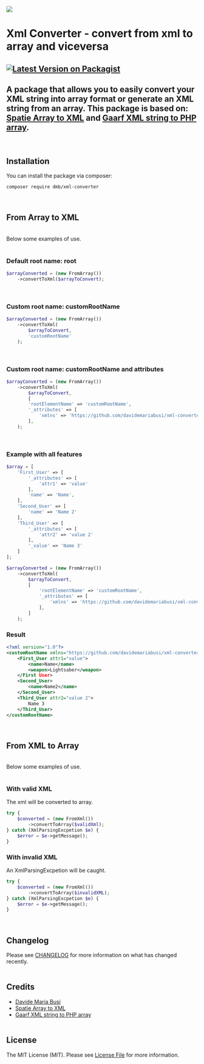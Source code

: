 
[<img src="https://github-ads.s3.eu-central-1.amazonaws.com/support-ukraine.svg?t=1" />](https://supportukrainenow.org)

# Xml Converter - convert from xml to array and viceversa
[![Latest Version on Packagist](https://img.shields.io/packagist/v/dmb/xml-converter.svg?style=flat-square)](https://packagist.org/packages/dmb/xml-converter)
---
A package that allows you to easily convert your XML string into array format or generate an XML string from an array. This package is based on: [Spatie Array to XML](https://github.com/spatie/array-to-xml) and [Gaarf XML string to PHP array](https://github.com/gaarf/XML-string-to-PHP-array).
---
<br>

## Installation

You can install the package via composer:

```bash
composer require dmb/xml-converter
```
<br>

## From Array to XML
<br>
Below some examples of use.
<br><br>

### Default root name: root

```php
$arrayConverted = (new FromArray())
    ->convertToXml($arrayToConvert);
```
<br>

### Custom root name: customRootName
```php
$arrayConverted = (new FromArray())
    ->convertToXml(
        $arrayToConvert,
        'customRootName'
    );
```
<br>

### Custom root name: customRootName and attributes
```php
$arrayConverted = (new FromArray())
    ->convertToXml(
        $arrayToConvert,
        [
        'rootElementName' => 'customRootName',
        '_attributes' => [
            'xmlns' => 'https://github.com/davidemariabusi/xml-converter',
        ],
    );
```
<br>

### Example with all features
```php
$array = [
    'First_User' => [
        '_attributes' => [
            'attr1' => 'value'
        ],
        'name' => 'Name',
    ],
    'Second_User' => [
        'name' => 'Name 2'
    ],
    'Third_User' => [
        '_attributes' => [
            'attr2' => 'value 2'
        ],
        '_value' => 'Name 3'
    ]
];

$arrayConverted = (new FromArray())
    ->convertToXml(
        $arrayToConvert,
        [
            'rootElementName' => 'customRootName',
            '_attributes' => [
                'xmlns' => 'https://github.com/davidemariabusi/xml-converter',
            ],
        ]
    );
```
### Result
```xml
<?xml version="1.0"?>
<customRootName xmlns="https://github.com/davidemariabusi/xml-converter">
    <First_User attr1="value">
        <name>Name</name>
        <weapon>Lightsaber</weapon>
    </First User>
    <Second_User>
        <name>Name2</name>
    </Second_User>
    <Third_User attr2="value 2">
        Name 3
    </Third_User>
</customRootName>
```
<br>

## From XML to Array
<br>
Below some examples of use.
<br><br>

### With valid XML

The xml will be converted to array.

```php
try {
    $converted = (new FromXml())
        ->convertToArray($validXml);
} catch (XmlParsingExcpetion $e) {
    $error = $e->getMessage();
}
```

### With invalid XML

An XmlParsingExcpetion will be caught.
```php
try {
    $converted = (new FromXml())
        ->convertToArray($invalidXML);
} catch (XmlParsingExcpetion $e) {
    $error = $e->getMessage();
}
```
<br>

## Changelog

Please see [CHANGELOG](CHANGELOG.md) for more information on what has changed recently.
<br><br>

## Credits

- [Davide Maria Busi](https://github.com/davidemariabusi)
- [Spatie Array to XML](https://github.com/spatie/array-to-xml)
- [Gaarf XML string to PHP array](https://github.com/gaarf/XML-string-to-PHP-array)
<br><br>


## License

The MIT License (MIT). Please see [License File](LICENSE.md) for more information.
